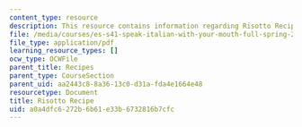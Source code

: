 ```yaml
---
content_type: resource
description: This resource contains information regarding Risotto Recipe.
file: /media/courses/es-s41-speak-italian-with-your-mouth-full-spring-2012/a0a4dfc6272b6b61e33b6732816b7cfc_MITES_S41S12_recipe_2.pdf
file_type: application/pdf
learning_resource_types: []
ocw_type: OCWFile
parent_title: Recipes
parent_type: CourseSection
parent_uid: aa2443c8-8a36-13c0-d31a-fda4e1664e48
resourcetype: Document
title: Risotto Recipe
uid: a0a4dfc6-272b-6b61-e33b-6732816b7cfc
---
```

